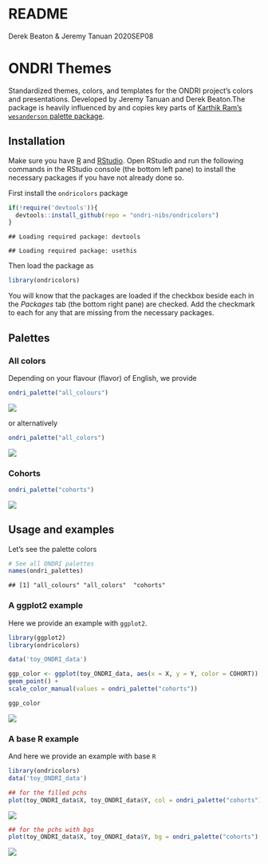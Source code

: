 README
================
Derek Beaton & Jeremy Tanuan
2020SEP08

# **ONDRI Themes**

Standardized themes, colors, and templates for the ONDRI project’s
colors and presentations. Developed by Jeremy Tanuan and Derek
Beaton.The package is heavily influenced by and copies key parts of
[Karthik Ram’s `wesanderson` palette
package](https://github.com/karthik/wesanderson).

## **Installation**

Make sure you have [R](https://cran.r-project.org/) and
[RStudio](https://www.rstudio.com/products/rstudio/download/). Open
RStudio and run the following commands in the RStudio console (the
bottom left pane) to install the necessary packages if you have not
already done so.

First install the `ondricolors` package

``` r
if(!require('devtools')){
  devtools::install_github(repo = "ondri-nibs/ondricolors")
}
```

    ## Loading required package: devtools

    ## Loading required package: usethis

Then load the package as

``` r
library(ondricolors)
```

You will know that the packages are loaded if the checkbox beside each
in the *Packages* tab (the bottom right pane) are checked. Add the
checkmark to each for any that are missing from the necessary packages.

## **Palettes**

### **All colors**

Depending on your flavour (flavor) of English, we provide

``` r
ondri_palette("all_colours")
```

![](README_files/figure-gfm/unnamed-chunk-3-1.png)<!-- -->

or alternatively

``` r
ondri_palette("all_colors")
```

![](README_files/figure-gfm/unnamed-chunk-4-1.png)<!-- -->

### **Cohorts**

``` r
ondri_palette("cohorts")
```

![](README_files/figure-gfm/unnamed-chunk-5-1.png)<!-- -->

## **Usage and examples**

Let’s see the palette colors

``` r
# See all ONDRI palettes
names(ondri_palettes)
```

    ## [1] "all_colours" "all_colors"  "cohorts"

### A ggplot2 example

Here we provide an example with `ggplot2`.

``` r
library(ggplot2)
library(ondricolors)

data('toy_ONDRI_data')

ggp_color <- ggplot(toy_ONDRI_data, aes(x = X, y = Y, color = COHORT)) +
geom_point() +
scale_color_manual(values = ondri_palette("cohorts"))

ggp_color
```

![](README_files/figure-gfm/unnamed-chunk-7-1.png)<!-- -->

### A base R example

And here we provide an example with base `R`

``` r
library(ondricolors)
data('toy_ONDRI_data')

## for the filled pchs
plot(toy_ONDRI_data$X, toy_ONDRI_data$Y, col = ondri_palette("cohorts")[as.character(toy_ONDRI_data$COHORT)], pch = 20)
```

![](README_files/figure-gfm/unnamed-chunk-8-1.png)<!-- -->

``` r
## for the pchs with bgs
plot(toy_ONDRI_data$X, toy_ONDRI_data$Y, bg = ondri_palette("cohorts")[as.character(toy_ONDRI_data$COHORT)], pch = 21)
```

![](README_files/figure-gfm/unnamed-chunk-8-2.png)<!-- -->
